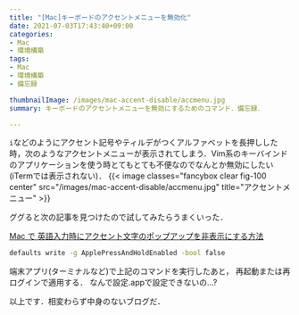 ```yaml
---
title: "[Mac]キーボードのアクセントメニューを無効化"
date: 2021-07-03T17:43:40+09:00
categories:
- Mac
- 環境構築
tags:
- Mac
- 環境構築
- 備忘録

thumbnailImage: /images/mac-accent-disable/accmenu.jpg
summary: キーボードのアクセントメニューを無効にするためのコマンド．備忘録．

---
```

`i`などのようにアクセント記号やティルデがつくアルファベットを長押しした時，次のようなアクセントメニューが表示されてしまう．Vim系のキーバインドのアプリケーションを使う時とてもとても不便なのでなんとか無効にしたい(iTermでは表示されない)．
{{< image classes="fancybox clear fig-100 center" src="/images/mac-accent-disable/accmenu.jpg" title="アクセントメニュー" >}}

ググると次の記事を見つけたので試してみたらうまくいった．

[Mac で 英語入力時にアクセント文字のポップアップを非表示にする方法](https://yasuharu519.hatenablog.com/entry/2016/05/02/085639)


```bash
defaults write -g ApplePressAndHoldEnabled -bool false
```
端末アプリ(ターミナルなど)で上記のコマンドを実行したあと， 再起動または再ログインで適用する．
なんで設定.appで設定できないの...?


以上です．相変わらず中身のないブログだ．
